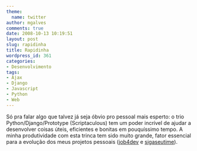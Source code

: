 ```yaml
---
theme:
  name: twitter
author: mgalves
comments: true
date: 2008-10-13 10:19:51
layout: post
slug: rapidinha
title: Rapidinha
wordpress_id: 361
categories:
- Desenvolvimento
tags:
- Ajax
- Django
- Javascript
- Python
- Web
---
```


Só pra falar algo que talvez já seja óbvio pro pessoal mais esperto: o trio Python/Django/Prototype (Scriptaculous) tem um poder incrível de ajudar a desenvolver coisas úteis, eficientes e bonitas em pouquíssimo tempo. A minha produtividade com esta trinca tem sido muito grande, fator essencial para a evolução dos meus projetos pessoais ([job4dev](http://job4dev.com) e [sigaseutime](http://www.sigaseutime.com.br)).
